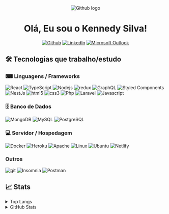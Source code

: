 <div align="center">
<img alt="Github logo"src="https://camo.githubusercontent.com/e15e75521862be103c834df436a8f9e075c945e5/68747470733a2f2f6d656469612e67697068792e636f6d2f6d656469612f6475334a336358797a686a3735494f6776412f67697068792e676966"/>

# Olá, Eu sou o Kennedy Silva!
<p>
<a href="https://github.com/kennedy-f" target="_blank"><img alt="Github" src="https://img.shields.io/badge/GitHub-%2312100E.svg?&style=for-the-badge&logo=Github&logoColor=white" /></a> 
<a href="https://www.linkedin.com/in/kennedy-ferreira-da-silva/" target="_blank"><img alt="LinkedIn" src="https://img.shields.io/badge/linkedin-%230077B5.svg?&style=for-the-badge&logo=linkedin&logoColor=white" /></a> 
<a href="mailto:kennedy2000silva@hotmail.com" target="_blank"><img alt="Microsoft Outlook" src="https://img.shields.io/badge/Outlook-%230077B5.svg?&style=for-the-badge&logo=microsoft%20outlook&logoColor=white" /></a>
</p>

</div>

## 🛠 Tecnologias que trabalho/estudo

### ⌨ Linguagens / Frameworks
<p>
  <img alt="React" src="https://img.shields.io/badge/-React-45b8d8?style=flat-square&logo=react&logoColor=white" />
  <img alt="TypeScript" src="https://img.shields.io/badge/-TypeScript-007ACC?style=flat-square&logo=typescript&logoColor=white" />
  <img alt="Nodejs" src="https://img.shields.io/badge/-Nodejs-43853d?style=flat-square&logo=Node.js&logoColor=white" />
  <img alt="redux" src="https://img.shields.io/badge/-Redux-764ABC?style=flat-square&logo=redux&logoColor=white" />
  <img alt="GraphQL" src="https://img.shields.io/badge/-GraphQL-E10098?style=flat-square&logo=graphql&logoColor=white" />
  <img alt="Styled Components" src="https://img.shields.io/badge/-Styled_Components-db7092?style=flat-square&logo=styled-components&logoColor=white" />
  <img alt="NestJs" src="https://img.shields.io/badge/-NestJs-ea2845?style=flat-square&logo=nestjs&logoColor=white" />
  <img alt="html5" src="https://img.shields.io/badge/-HTML5-E34F26?style=flat-square&logo=html5&logoColor=white" />
  <img alt="css3" src="https://img.shields.io/badge/-CSS3-0076be?style=flat-square&logo=css3&logoColor=white" />
  <img alt="Php" src="https://img.shields.io/badge/-Php-0076be?style=flat-square&logo=Php&logoColor=white" />
  <img alt="Laravel" src="https://img.shields.io/badge/-Laravel-FF2D20?style=flat-square&logo=Laravel&logoColor=white" />
  <img alt="Javascript" src="https://img.shields.io/badge/-Javascript-F7DF1E?style=flat-square&logo=Javascript&logoColor=black" />
</p>


### 🗄 Banco de Dados
<p>
  <img alt="MongoDB" src="https://img.shields.io/badge/-MongoDB-13aa52?style=flat-square&logo=mongodb&logoColor=white" />
  <img alt="MySQL" src="https://img.shields.io/badge/-MySQL-1e4c67?style=flat-square&logo=MySQL&logoColor=white" />
  <img alt="PostgreSQL" src="https://img.shields.io/badge/-PostgreeSQL-1e4c67?style=flat-square&logo=PostgreSQL&logoColor=white" />
</p>

### 💻 Servidor / Hospedagem
<p>
  <img alt="Docker" src="https://img.shields.io/badge/-Docker-46a2f1?style=flat-square&logo=docker&logoColor=white" />
  <img alt="Heroku" src="https://img.shields.io/badge/-Heroku-430098?style=flat-square&logo=heroku&logoColor=white" />
  <img alt="Apache" src="https://img.shields.io/badge/-Apache-D22128?style=flat-square&logo=Apache&logoColor=white" />
  <img alt="Linux" src="https://img.shields.io/badge/-Linux-FCC624?style=flat-square&logo=Apache&logoColor=white" />
  <img alt="Ubuntu" src="https://img.shields.io/badge/-Ubuntu-E95420?style=flat-square&logo=Ubuntu&logoColor=white" />
  <img alt="Netlify" src="https://img.shields.io/badge/-Netlify-00C7B7?style=flat-square&logo=Netlify&logoColor=white" />
</p>


### Outros
<p>
  <img alt="git" src="https://img.shields.io/badge/-Git-F05032?style=flat-square&logo=git&logoColor=white" />
  <img alt="Insomnia" src="https://img.shields.io/badge/-Insomnia-5849BE?style=flat-square&logo=insomnia&logoColor=white" />
  <img alt="Postman" src="https://img.shields.io/badge/-Postman-FF6C37?style=flat-square&logo=Postman&logoColor=white" />
</p>


 




<!-- ## 📕 Tecnologias que estou estudando -->
## 📈 Stats
<details>
<summary> Top Langs </summary>

<div align="center"> 
<img src="https://github-readme-stats.vercel.app/api/top-langs/?username=kennedy-f&X&layout=compact" alt="Natan Meira Top Langs" />
</div>
</details>

<details>
<summary> GitHub Stats</summary>

<div align="center"> 
<img src="https://github-readme-stats.vercel.app/api?username=kennedy-f&show_icons=true" alt="Natan Meira Github Stats" />
</div>
</details>
